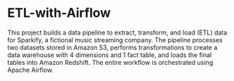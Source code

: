 # ETL-with-Airflow
This project builds a data pipeline to extract, transform, and load (ETL) data for Sparkify, a fictional music streaming company. The pipeline processes two datasets stored in Amazon S3, performs transformations to create a data warehouse with 4 dimensions and 1 fact table, and loads the final tables into Amazon Redshift. The entire workflow is orchestrated using Apache Airflow.

